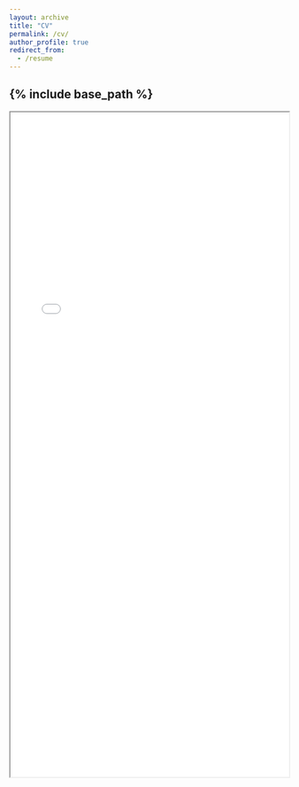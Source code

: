 ```yaml
---
layout: archive
title: "CV"
permalink: /cv/
author_profile: true
redirect_from:
  - /resume
---
```

{% include base_path %}
---

<iframe src="../files/Kaiyuan_CV.pdf" width="100%" height="1200px">
</iframe>

<!-- 
## SUMMARY

MSCS at UCSD, previous TA experience in operating systems, with focus on deep learning and computer vision and interest in OS. Applying for Winter 2023 TA positions.

## EDUCATION
At UC San Diego (Jacobs School of Engineering)

### Master of Science, Computer Science (Expected Dec. 2023)

### Bachelor of Science, Computer Engineering  (Jun. 2022) (GPA: 3.76)
- Coursework: Deep learning, computer vision, recommender systems, probabilistic AI, algorithm design, OS, linear algebra, multi-variable calculus

---

## TEACHING EXPERIENCES 
At UC San Diego

### CSE120 - Operating Systems Teaching Assistant (Sep. - Dec. 2022)
- Design and grade exam questions
- Prepare for and lead discussion sections
- Set up course infrastructure

### CSE120 - Operating Systems Tutor (Sep. - Dec. 2021) (Mar. - Jun. 2022)
- Helped students with debugging and conceptual questions

--- 

## RESEARCH & PROJECTS
At UC San Diego

### Summer Research Intern (Prof. Pengtao Xie’s Research Group)  (Jun. - Oct. 2021)
- Conducted survey on differentiable neural architecture search (DARTS) methods
- Applied state-of-the-art DARTS method for blood cell image classification
- Implemented data augmentation procedure for sample-efficient training
- Deployed model training and evaluation pipelines onto kubectl cluster 
	- Increased GPU utilization from 20% to 80% by taking advantage of ephemeral SSD on the cluster

### Advanced Course Projects
	
#### 6D Pose Estimation using PointNet (Sep. - Dec. 2022)
- Implemented point cloud segmentation and keypoint prediction using PointNet
- Aligned canonical keypoints with world-frame keypoints using ICP algorithm

#### Deep Learning Classifier (Jan - Mar. 2022)
- Implemented vectorized forward and backward propagation from scratch
- Implemented transfer learning upon state-of-the-art model (vgg16 and ResNet)

#### Computer Vision Algorithms (Mar. 2021)
 - Implemented epipolar rectification algorithm using the fundamental matrix 
 - Built and trained a convolutional neural network to recognize handwritten numbers using PyTorch.

#### Recommender Systems  (Mar. 2021)
- Applied NLP-based recommender system by leveraging TF-IDF and SVM 
- Implemented latent-factor-based recommender system for movie recommendation

---

## SKILLS
**Technical Experiences**: Python, Java, C++, System Verilog
- Python Packages: PyTorch, NumPy, Matplotlib, NLTK, Scikit-learn, Tensorflow, Gensim
- Other Technologies: Git, Unix, Kubectl
**Languages**: English, Mandarine -->




<!-- Work experience
======
This poor student doesn't started any internship yet...

* Summer 2015: Research Assistant
  * Github University
  * Duties included: Tagging issues
  * Supervisor: Professor Git -->

<!-- Teaching
======
  <ul>{% for post in site.teaching %}
    {% include archive-single-cv.html %}
  {% endfor %}</ul> -->

<!-- Skills
======
* Skill 1
* Skill 2
  * Sub-skill 2.1
  * Sub-skill 2.2
  * Sub-skill 2.3
* Skill 3 -->

<!-- Publications
======
  <ul>{% for post in site.publications %}
    {% include archive-single-cv.html %}
  {% endfor %}</ul> -->
  
<!-- Talks
======
  <ul>{% for post in site.talks %}
    {% include archive-single-talk-cv.html %}
  {% endfor %}</ul> -->
  
<!-- Service and leadership
======
* Currently signed in to 43 different slack teams -->
